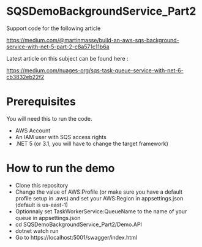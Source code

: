 # SQSDemoBackgroundService_Part2

Support code for the following article

https://medium.com/@martinmasse/build-an-aws-sqs-background-service-with-net-5-part-2-c8a571c11b6a

Latest article on this subject can be found here :

https://medium.com/nuages-org/sqs-task-queue-service-with-net-6-cb3832eb22f2

# Prerequisites

You will need this to run the code.

- AWS Account
- An IAM user with SQS access rights
- .NET 5 (or 3.1, you will have to change the target framework)

# How to run the demo

- Clone this repository
- Change the value of AWS:Profile (or make sure you have a default profile setup in .aws) and set your AWS:Region in appsettings.json (default is us-east-1) 
- Optionnaly set TaskWorkerService:QueueName to the name of your queue in appsettings.json
- cd SQSDemoBackgroundService_Part2/Demo.API
- dotnet watch run
- Go to https://localhost:5001/swagger/index.html
